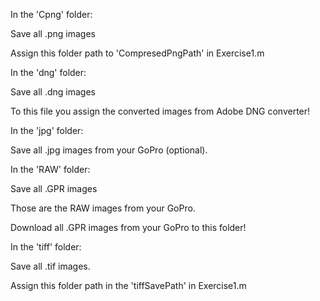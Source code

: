 In the 'Cpng' folder: 

Save all .png images

Assign this folder path to 'CompresedPngPath' in Exercise1.m


In the 'dng' folder:

Save all .dng images

To this file you assign the converted images from Adobe DNG converter!


In the 'jpg' folder:

Save all .jpg images from your GoPro (optional).


In the 'RAW' folder:

Save all .GPR images

Those are the RAW images from your GoPro.

Download all .GPR images from your GoPro to this folder!


In the 'tiff' folder:

Save all .tif images.

Assign this folder path in the 'tiffSavePath' in Exercise1.m
